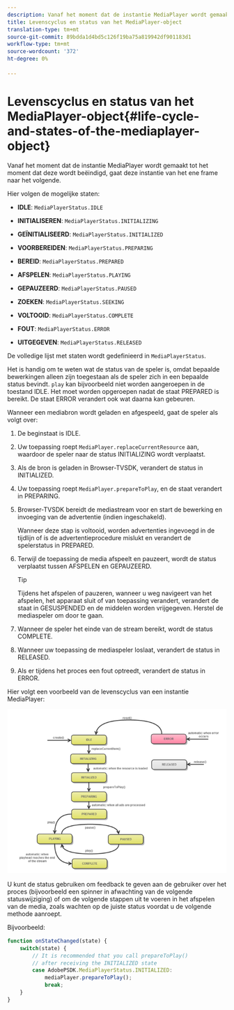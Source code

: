 ```yaml
---
description: Vanaf het moment dat de instantie MediaPlayer wordt gemaakt tot het moment dat deze wordt beëindigd, gaat deze instantie van het ene frame naar het volgende.
title: Levenscyclus en status van het MediaPlayer-object
translation-type: tm+mt
source-git-commit: 89bdda1d4bd5c126f19ba75a819942df901183d1
workflow-type: tm+mt
source-wordcount: '372'
ht-degree: 0%

---
```



# Levenscyclus en status van het MediaPlayer-object{#life-cycle-and-states-of-the-mediaplayer-object}

Vanaf het moment dat de instantie MediaPlayer wordt gemaakt tot het moment dat deze wordt beëindigd, gaat deze instantie van het ene frame naar het volgende.

Hier volgen de mogelijke staten:

* **IDLE**:  `MediaPlayerStatus.IDLE`

* **INITIALISEREN**:  `MediaPlayerStatus.INITIALIZING`

* **GEÏNITIALISEERD**:  `MediaPlayerStatus.INITIALIZED`

* **VOORBEREIDEN**:  `MediaPlayerStatus.PREPARING`

* **BEREID**:  `MediaPlayerStatus.PREPARED`

* **AFSPELEN**:  `MediaPlayerStatus.PLAYING`

* **GEPAUZEERD**:  `MediaPlayerStatus.PAUSED`

* **ZOEKEN**:  `MediaPlayerStatus.SEEKING`

* **VOLTOOID**:  `MediaPlayerStatus.COMPLETE`

* **FOUT**:  `MediaPlayerStatus.ERROR`

* **UITGEGEVEN**:  `MediaPlayerStatus.RELEASED`

De volledige lijst met staten wordt gedefinieerd in `MediaPlayerStatus`.

Het is handig om te weten wat de status van de speler is, omdat bepaalde bewerkingen alleen zijn toegestaan als de speler zich in een bepaalde status bevindt. `play` kan bijvoorbeeld niet worden aangeroepen in de toestand IDLE. Het moet worden opgeroepen nadat de staat PREPARED is bereikt. De staat ERROR verandert ook wat daarna kan gebeuren.

Wanneer een mediabron wordt geladen en afgespeeld, gaat de speler als volgt over:

1. De beginstaat is IDLE.
1. Uw toepassing roept `MediaPlayer.replaceCurrentResource` aan, waardoor de speler naar de status INITIALIZING wordt verplaatst.
1. Als de bron is geladen in Browser-TVSDK, verandert de status in INITIALIZED.
1. Uw toepassing roept `MediaPlayer.prepareToPlay`, en de staat verandert in PREPARING.
1. Browser-TVSDK bereidt de mediastream voor en start de bewerking en invoeging van de advertentie (indien ingeschakeld).

   Wanneer deze stap is voltooid, worden advertenties ingevoegd in de tijdlijn of is de advertentieprocedure mislukt en verandert de spelerstatus in PREPARED.
1. Terwijl de toepassing de media afspeelt en pauzeert, wordt de status verplaatst tussen AFSPELEN en GEPAUZEERD.

   >[!TIP]
   >
   >Tijdens het afspelen of pauzeren, wanneer u weg navigeert van het afspelen, het apparaat sluit of van toepassing verandert, verandert de staat in GESUSPENDED en de middelen worden vrijgegeven. Herstel de mediaspeler om door te gaan.

1. Wanneer de speler het einde van de stream bereikt, wordt de status COMPLETE.
1. Wanneer uw toepassing de mediaspeler loslaat, verandert de status in RELEASED.
1. Als er tijdens het proces een fout optreedt, verandert de status in ERROR.

Hier volgt een voorbeeld van de levenscyclus van een instantie MediaPlayer:

<!--<a id="fig_DD3DAE7507C549C8A4720A26DFCFFCCB"></a>-->

![](assets/player-state-transitions-diagram-android_1.2_web.png)

U kunt de status gebruiken om feedback te geven aan de gebruiker over het proces (bijvoorbeeld een spinner in afwachting van de volgende statuswijziging) of om de volgende stappen uit te voeren in het afspelen van de media, zoals wachten op de juiste status voordat u de volgende methode aanroept.

Bijvoorbeeld:

```js
function onStateChanged(state) { 
    switch(state) { 
        // It is recommended that you call prepareToPlay()  
        // after receiving the INITIALIZED state             
        case AdobePSDK.MediaPlayerStatus.INITIALIZED: 
            mediaPlayer.prepareToPlay(); 
            break; 
    } 
} 
```

